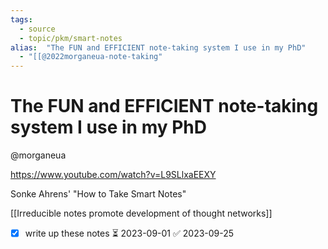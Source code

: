 ```yaml
---
tags:
  - source
  - topic/pkm/smart-notes
alias:  "The FUN and EFFICIENT note-taking system I use in my PhD"
  - "[[@2022morganeua-note-taking"
---
```

# The FUN and EFFICIENT note-taking system I use in my PhD

@morganeua

https://www.youtube.com/watch?v=L9SLlxaEEXY

Sonke Ahrens' "How to Take Smart Notes"

[[Irreducible notes promote development of thought networks]]

- [x] write up these notes ⏳ 2023-09-01 ✅ 2023-09-25
